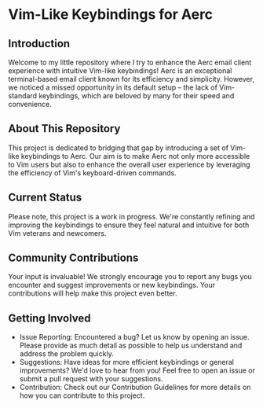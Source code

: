 # Vim-Like Keybindings for Aerc

## Introduction

Welcome to my little repository where I try to enhance the Aerc email client experience with intuitive Vim-like keybindings! Aerc is an exceptional terminal-based email client known for its efficiency and simplicity. However, we noticed a missed opportunity in its default setup – the lack of Vim-standard keybindings, which are beloved by many for their speed and convenience.

## About This Repository

This project is dedicated to bridging that gap by introducing a set of Vim-like keybindings to Aerc. Our aim is to make Aerc not only more accessible to Vim users but also to enhance the overall user experience by leveraging the efficiency of Vim's keyboard-driven commands.

## Current Status

Please note, this project is a work in progress. We're constantly refining and improving the keybindings to ensure they feel natural and intuitive for both Vim veterans and newcomers.

## Community Contributions

Your input is invaluable! We strongly encourage you to report any bugs you encounter and suggest improvements or new keybindings. Your contributions will help make this project even better.

## Getting Involved

- Issue Reporting: Encountered a bug? Let us know by opening an issue. Please provide as much detail as possible to help us understand and address the problem quickly.
- Suggestions: Have ideas for more efficient keybindings or general improvements? We'd love to hear from you! Feel free to open an issue or submit a pull request with your suggestions.
- Contribution: Check out our Contribution Guidelines for more details on how you can contribute to this project.
